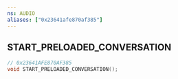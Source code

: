 ```yaml
---
ns: AUDIO
aliases: ["0x23641afe870af385"]
---
```

## START_PRELOADED_CONVERSATION

```c
// 0x23641AFE870AF385
void START_PRELOADED_CONVERSATION();
```

